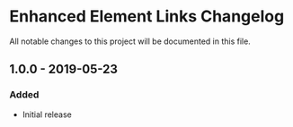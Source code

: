 # Enhanced Element Links Changelog

All notable changes to this project will be documented in this file.

## 1.0.0 - 2019-05-23
### Added
- Initial release
